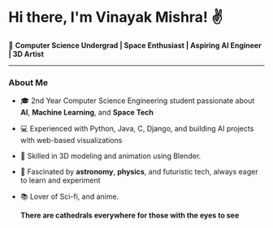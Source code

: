 # Hi there, I'm Vinayak Mishra! ✌️

🚀 **Computer Science Undergrad | Space Enthusiast | Aspiring AI Engineer | 3D Artist**

---

### About Me

- 🎓 2nd Year Computer Science Engineering student passionate about **AI**, **Machine Learning**, and **Space Tech**  
- 💻 Experienced with Python, Java, C, Django, and building AI projects with web-based visualizations  
- 🎨 Skilled in 3D modeling and animation using Blender.
- 🌌 Fascinated by **astronomy**, **physics**, and futuristic tech, always eager to learn and experiment  
- 📚 Lover of Sci-fi, and anime.

  **There are cathedrals everywhere for those with the eyes to see**
